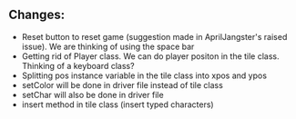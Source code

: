 ## Changes:
* Reset button to reset game (suggestion made in AprilJangster's raised issue). We are thinking of using the space bar
* Getting rid of Player class. We can do player positon in the tile class. Thinking of a keyboard class?
* Splitting pos instance variable in the tile class into xpos and ypos
* setColor will be done in driver file instead of tile class
* setChar will also be done in driver file
* insert method in tile class (insert typed characters)
